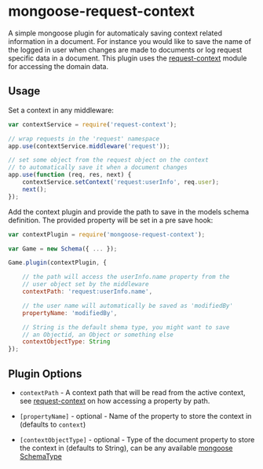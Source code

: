 # mongoose-request-context

A simple mongoose plugin for automaticaly saving context related information in a document. For instance you would like to
save the name of the logged in user when changes are made to documents or log request specific data in a document.
This plugin uses the [request-context](https://www.npmjs.com/package/request-context) module for accessing the domain data.

## Usage

Set a context in any middleware:
```js
var contextService = require('request-context');

// wrap requests in the 'request' namespace
app.use(contextService.middleware('request'));

// set some object from the request object on the context
// to automatically save it when a document changes
app.use(function (req, res, next) {
	contextService.setContext('request:userInfo', req.user);
	next();
});
```

Add the context plugin and provide the path to save in the models schema definition. The provided property
will be set in a pre save hook:
```js
var contextPlugin = require('mongoose-request-context');

var Game = new Schema({ ... });

Game.plugin(contextPlugin, {

	// the path will access the userInfo.name property from the
	// user object set by the middleware
	contextPath: 'request:userInfo.name',

	// the user name will automatically be saved as 'modifiedBy'
	propertyName: 'modifiedBy',

	// String is the default shema type, you might want to save
	// an Objectid, an Object or something else 
	contextObjectType: String
});
```

## Plugin Options

- `contextPath` - A context path that will be read from the active context, see [request-context](https://www.npmjs.com/package/request-context)
on how accessing a property by path.

- `[propertyName]` - optional - Name of the property to store the context in (defaults to `context`)

- `[contextObjectType]` - optional - Type of the document property to store the context in (defaults to String),
can be any available [mongoose SchemaType](http://mongoosejs.com/docs/schematypes.html)
